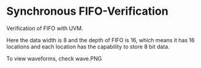 # Synchronous FIFO-Verification
Verification of FIFO with UVM.


Here the data width is 8 and the depth of FIFO is 16, which means it has 16 locations and each location has the capability to store 8 bit data.

To view waveforms, check wave.PNG
